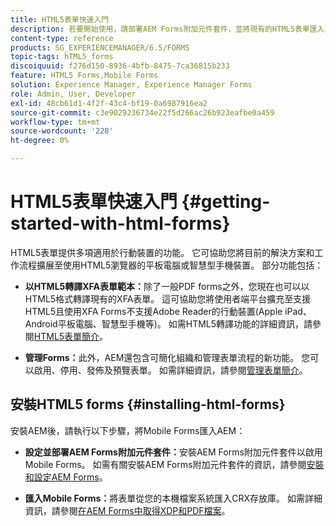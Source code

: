 ```yaml
---
title: HTML5表單快速入門
description: 若要開始使用，請部署AEM Forms附加元件套件，並將現有的HTML5表單匯入至AEM。
content-type: reference
products: SG_EXPERIENCEMANAGER/6.5/FORMS
topic-tags: hTML5_forms
discoiquuid: f276d150-8936-4bfb-8475-7ca36815b233
feature: HTML5 Forms,Mobile Forms
solution: Experience Manager, Experience Manager Forms
role: Admin, User, Developer
exl-id: 48cb61d1-4f2f-43c4-bf19-0a6987916ea2
source-git-commit: c3e9029236734e22f5d266ac26b923eafbe0a459
workflow-type: tm+mt
source-wordcount: '228'
ht-degree: 0%

---
```


# HTML5表單快速入門 {#getting-started-with-html-forms}

HTML5表單提供多項適用於行動裝置的功能。 它可協助您將目前的解決方案和工作流程擴展至使用HTML5瀏覽器的平板電腦或智慧型手機裝置。 部分功能包括：

* **以HTML5轉譯XFA表單範本：**&#x200B;除了一般PDF forms之外，您現在也可以以HTML5格式轉譯現有的XFA表單。 這可協助您將使用者端平台擴充至支援HTML5且使用XFA Forms不支援Adobe Reader的行動裝置(Apple iPad、Android平板電腦、智慧型手機等)。 如需HTML5轉譯功能的詳細資訊，請參閱[HTML5表單簡介](/help/forms/using/introduction.md)。

* **管理Forms：**&#x200B;此外，AEM還包含可簡化組織和管理表單流程的新功能。 您可以啟用、停用、發佈及預覽表單。 如需詳細資訊，請參閱[管理表單簡介](/help/forms/using/introduction-managing-forms.md)。

## 安裝HTML5 forms {#installing-html-forms}

安裝AEM後，請執行以下步驟，將Mobile Forms匯入AEM：

* **設定並部署AEM Forms附加元件套件：**&#x200B;安裝AEM Forms附加元件套件以啟用Mobile Forms。 如需有關安裝AEM Forms附加元件套件的資訊，請參閱[安裝和設定AEM Forms](/help/forms/using/installing-configuring-aem-forms-osgi.md)。

* **匯入Mobile Forms：**&#x200B;將表單從您的本機檔案系統匯入CRX存放庫。 如需詳細資訊，請參閱[在AEM Forms中取得XDP和PDF檔案](/help/forms/using/get-xdp-pdf-documents-aem.md)。
